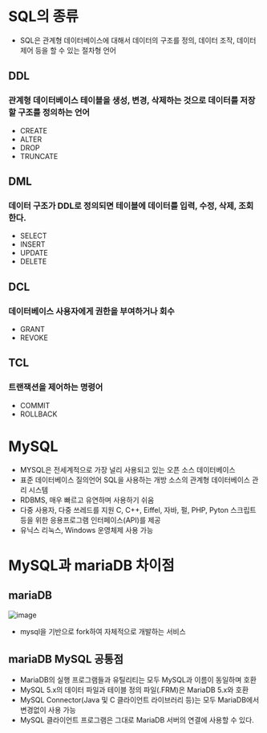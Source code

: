 # SQL의 종류
- SQL은 관계형 데이터베이스에 대해서 데이터의 구조를 정의, 데이터 조작, 데이터 제어 등을 할 수 있는 절차형 언어
## DDL
### 관계형 데이터베이스 테이블을 생성, 변경, 삭제하는 것으로 데이터를 저장할 구조를 정의하는 언어
- CREATE
- ALTER
- DROP
- TRUNCATE

## DML
### 데이터 구조가 DDL로 정의되면 테이블에 데이터를 입력, 수정, 삭제, 조회한다.
- SELECT
- INSERT
- UPDATE
- DELETE

## DCL
### 데이터베이스 사용자에게 권한을 부여하거나 회수
- GRANT
- REVOKE

## TCL
### 트랜잭션을 제어하는 명령어
- COMMIT
- ROLLBACK

# MySQL

- MYSQL은 전세계적으로 가장 널리 사용되고 있는 오픈 소스 데이터베이스
- 표준 데이터베이스 질의언어 SQL을 사용하는 개방 소스의 관계형 데이터베이스 관리 시스템
- RDBMS, 매우 빠르고 유연하며 사용하기 쉬움
- 다중 사용자, 다중 쓰레드를 지원 C, C++, Eiffel, 자바, 펄, PHP, Pyton 스크립트 등을 위한 응용프로그램 인터페이스(API)를 제공
- 유닉스 리눅스, Windows 운영체제 사용 가능

# MySQL과 mariaDB 차이점

## mariaDB
![image](https://user-images.githubusercontent.com/65120581/128284078-68485ddd-b815-4830-88f2-d90f86dd4425.png)
- mysql을 기반으로 fork하여 자체적으로 개발하는 서비스

## mariaDB MySQL 공통점
- MariaDB의 실행 프로그램들과 유틸리티는 모두 MySQL과 이름이 동일하며 호환
- MySQL 5.x의 데이터 파일과 테이블 정의 파일(.FRM)은 MariaDB 5.x와 호환
- MySQL Connector(Java 및 C 클라이언트 라이브러리 등)는 모두 MariaDB에서 변경없이 사용 가능
- MySQL 클라이언트 프로그램은 그대로 MariaDB 서버의 연결에 사용할 수 있다.

## 
